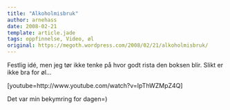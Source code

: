 ```yaml
---
title: "Alkoholmisbruk"
author: arnehass
date: 2008-02-21
template: article.jade
tags: oppfinnelse, Video, øl
original: https://megoth.wordpress.com/2008/02/21/alkoholmisbruk/
---
```


<p>Festlig idé, men jeg tør ikke tenke på hvor godt rista den boksen blir. Slikt er ikke bra for øl…</p>
<p>[youtube=http://www.youtube.com/watch?v=IpThWZMpZ4Q]</p>
<p>Det var min bekymring for dagen=)</p>
